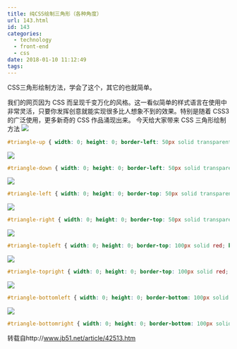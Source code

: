 ```yaml
---
title: 纯CSS绘制三角形（各种角度）
url: 143.html
id: 143
categories:
  - technology
  - front-end
  - css
date: 2018-01-10 11:12:49
tags:
---
```


CSS三角形绘制方法，学会了这个，其它的也就简单。

我们的网页因为 CSS 而呈现千变万化的风格。这一看似简单的样式语言在使用中非常灵活，只要你发挥创意就能实现很多比人想象不到的效果。特别是随着 CSS3 的广泛使用，更多新奇的 CSS 作品涌现出来。 今天给大家带来 CSS 三角形绘制方法 ![](http://files.jb51.net/file_images/article/201310/201310290941121.jpg?201392994443)

```css
#triangle-up { width: 0; height: 0; border-left: 50px solid transparent; border-right: 50px solid transparent; border-bottom: 100px solid red; }
```

![](http://files.jb51.net/file_images/article/201310/201310290941322.jpg?201392994757)

```css
#triangle-down { width: 0; height: 0; border-left: 50px solid transparent; border-right: 50px solid transparent; border-top: 100px solid red; }
```
![](http://files.jb51.net/file_images/article/201310/201310290941433.jpg?201392994835)

```css
#triangle-left { width: 0; height: 0; border-top: 50px solid transparent; border-right: 100px solid red; border-bottom: 50px solid transparent; }
```
![](http://files.jb51.net/file_images/article/201310/201310290941534.jpg?20139299495)

```css
#triangle-right { width: 0; height: 0; border-top: 50px solid transparent; border-left: 100px solid red; border-bottom: 50px solid transparent; }
```
![](http://files.jb51.net/file_images/article/201310/201310290942025.jpg?201392994926)

```css
#triangle-topleft { width: 0; height: 0; border-top: 100px solid red; border-right: 100px solid transparent; }
```
![](http://files.jb51.net/file_images/article/201310/201310290942136.jpg?201392994948)

```css
#triangle-topright { width: 0; height: 0; border-top: 100px solid red; border-left: 100px solid transparent; }
```
![](http://files.jb51.net/file_images/article/201310/201310290942227.jpg?20139299509)

```css
#triangle-bottomleft { width: 0; height: 0; border-bottom: 100px solid red; border-right: 100px solid transparent; }
```
![](http://files.jb51.net/file_images/article/201310/201310290942328.jpg?201392995028)

```css
#triangle-bottomright { width: 0; height: 0; border-bottom: 100px solid red; border-left: 100px solid transparent; }
```
转载自http://www.jb51.net/article/42513.htm